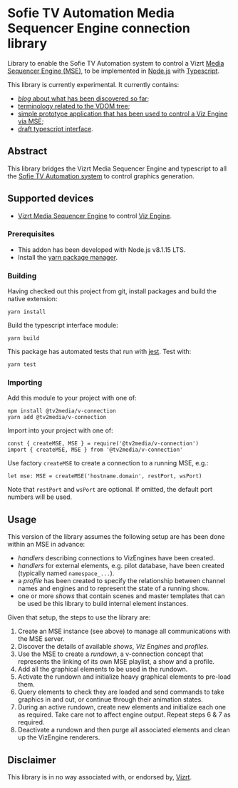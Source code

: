 # Sofie TV Automation Media Sequencer Engine connection library

Library to enable the Sofie TV Automation system to control a Vizrt [Media Sequencer Engine (MSE)](https://documentation.vizrt.com/viz-engine-guide/3.5/general_requirements_media_sequencer.html), to be implemented in [Node.js](https://nodejs.org/en/) with [Typescript](http://www.typescriptlang.org/).

This library is currently experimental. It currently contains:

- [_blog_ about what has been discovered so far](./doc/architecture_notes.md);
- [terminology related to the VDOM tree](./doc/VDOM_terminology.md);
- [simple prototype application that has been used to control a Viz Engine via MSE](./scratch/cli_bund.js);
- [draft typescript interface](./src/v-connection.ts).

## Abstract

This library bridges the Vizrt Media Sequencer Engine and typescript to all the [Sofie TV Automation system](https://github.com/nrkno/Sofie-TV-automation) to control graphics generation.

## Supported devices

- [Vizrt Media Sequencer Engine](https://documentation.vizrt.com/viz-engine-guide/3.5/general_requirements_media_sequencer.html) to control [Viz Engine](https://www.vizrt.com/products/viz-engine).

### Prerequisites

- This addon has been developed with Node.js v8.1.15 LTS.
- Install the [yarn package manager](https://yarnpkg.com/en/docs/install).

### Building

Having checked out this project from git, install packages and build the native extension:

    yarn install

Build the typescript interface module:

    yarn build

This package has automated tests that run with [jest](https://jestjs.io/). Test with:

    yarn test

### Importing

Add this module to your project with one of:

    npm install @tv2media/v-connection
    yarn add @tv2media/v-connection

Import into your project with one of:

    const { createMSE, MSE } = require('@tv2media/v-connection')
    import { createMSE, MSE } from '@tv2media/v-connection'

Use factory `createMSE` to create a connection to a running MSE, e.g.:

    let mse: MSE = createMSE('hostname.domain', restPort, wsPort)

Note that `restPort` and `wsPort` are optional. If omitted, the default port numbers will be used.

## Usage

This version of the library assumes the following setup are has been done within an MSE in advance:

- _handlers_ describing connections to VizEngines have been created.
- _handlers_ for external elements, e.g. pilot database, have been created (typically named `namespace_...`).
- a _profile_ has been created to specify the relationship between channel names and engines and to represent the state of a running show.
- one or more _shows_ that contain scenes and master templates that can be used be this library to build internal element instances.

Given that setup, the steps to use the library are:

1. Create an MSE instance (see above) to manage all communications with the MSE server.
2. Discover the details of available _shows_, _Viz Engines_ and _profiles_.
3. Use the MSE to create a _rundown_, a v-connection concept that represents the linking of its own MSE playlist, a show and a profile.
4. Add all the graphical elements to be used in the rundown.
5. Activate the rundown and initialize heavy graphical elements to pre-load them.
6. Query elements to check they are loaded and send commands to take graphics in and out, or continue through their animation states.
7. During an active rundown, create new elements and initialize each one as required. Take care not to affect engine output. Repeat steps 6 & 7 as required.
8. Deactivate a rundown and then purge all associated elements and clean up the VizEngine renderers.

## Disclaimer

This library is in no way associated with, or endorsed by, [Vizrt](https://www.vizrt.com/).
